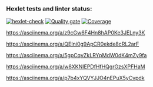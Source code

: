 ### Hexlet tests and linter status:
[![hexlet-check](https://github.com/HungryCat85/frontend-project-46/actions/workflows/hexlet-check.yml/badge.svg)](https://github.com/HungryCat85/frontend-project-46/actions/workflows/hexlet-check.yml)
[![Quality gate](https://sonarcloud.io/api/project_badges/quality_gate?project=HungryCat85_frontend-project-46)](https://sonarcloud.io/summary/new_code?id=HungryCat85_frontend-project-46)
[![Coverage](https://sonarcloud.io/api/project_badges/measure?project=HungryCat85_frontend-project-46&metric=coverage)](https://sonarcloud.io/summary/new_code?id=HungryCat85_frontend-project-46)


https://asciinema.org/a/z9cGw6F4Hn8hAP0Ke3JELny3K

https://asciinema.org/a/QEIni0g9ApCR0ekde8cRL2arF

https://asciinema.org/a/5gpCqvZkLRYpMdW0dK4mZy9fa

https://asciinema.org/a/w8XKNIEPDfHfHQgrGzsXPFHaM

https://asciinema.org/a/p7b4xYQVYJJO4nEPuX5yCvpdk
